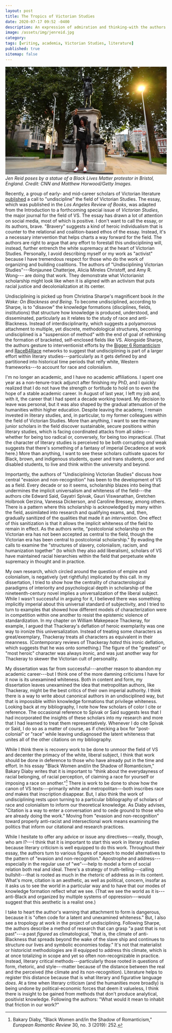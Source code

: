 ```yaml
---
layout: post
title: The Tropics of Victorian Studies
date: 2020-07-17 09:52 -0400
description: An expression of admiration and thinking-with the authors of "Undisciplining Victorian Studies." 
image: /assets/img/jenreid.jpg
category: 
tags: [writing, academia, Victorian Studies, literature]
published: true
sitemap: false
---
```


![Jen Reid poses by a statue of a Black Lives Matter protestor in Bristol, England. Credit: CNN and Matthew Horwood/Getty Images](/assets/img/jenreid.jpg)
*Jen Reid poses by a statue of a Black Lives Matter protestor in Bristol, England. Credit: CNN and Matthew Horwood/Getty Images.*

Recently, a group of early- and mid-career scholars of Victorian literature [published](https://lareviewofbooks.org/article/undisciplining-victorian-studies/) a call to "undiscipline" the field of Victorian Studies. The essay, which was published in the *Los Angeles Review of Books*, was adapted from the Introduction to a forthcoming special issue of *Victorian Studies*, the major journal for the field of VS. The essay has drawn a lot of attention on social media, most of which is positive. I don't want to call the essay, or its authors, brave. "Bravery" suggests a kind of heroic individualism that is counter to the relational and coalition-based ethos of the essay. Instead, it's a necessary intervention that helps charts a way forward for the field. The authors are right to argue that any effort to forestall this undisciplining will, instead, further entrench the white supremacy at the heart of Victorian Studies. Personally, I avoid describing myself or my work as "activist" because I have tremendous respect for those who do the work of organizing and building coalitions. The authors of "Undisciplining Victorian Studies"---Ronjaunee Chatterjee, Alicia Mireles Christoff, and Amy R. Wong--- are doing that work. They demonstrate what Victorianist scholarship might look like when it is aligned with an activism that puts racial justice and decolonialization at its center.

Undisciplining is picked up from Christina Sharpe's magnificent book *In the Wake: On Blackness and Being*. To become undisciplined, according to Sharpe, is to "disavow" the knowledge formations (disciplines, fields, institutions) that structure how knowledge is produced, understood, and disseminated, particularly as it relates to the study of race and anti-Blackness. Instead of interdisciplinarity, which suggests a polyamorous attachment to multiple, yet discrete, methodological structures, becoming undisciplined is a "suspension of method" with the end of goal of rethinking the formation of bracketed, self-enclosed fields like VS. Alongside Sharpe, the authors gesture to interventionist efforts by the [Bigger 6 Romanticism](https://twitter.com/Bigger6Romantix) and [RaceB4Race](https://acmrs.asu.edu/RaceB4Race) networks to suggest that undisciplining is part of a larger effort within literary studies---particularly as it gets defined by and partitioned into historical time periods that reify white, Western frameworks---to account for race and colonialism.

I'm no longer an academic, and I have no academic affiliations. I spent one year as a non-tenure-track adjunct after finishing my PhD, and I quickly realized that I do not have the strength or fortitude to hold on to even the hope of a stable academic career. In August of last year, I left my job and, with it, the career that I had spent a decade working toward. My decision to leave was personal, but it was also shaped by the gradual attenuation of the humanities within higher education. Despite leaving the academy, I remain invested in literary studies, and, in particular, to my former colleagues within the field of Victorian Studies. More than anything, I want to see the many junior scholars in the field discover sustainable, secure positions within literary studies, which is facing coordinated attacks from all sides---whether for being too radical or, conversely, for being too impractical. (That the character of literary studies is perceived to be both corrupting *and* weak suggests that there's something of a fantasy of imperial Decadence at work here.) More than anything, I want to see these scholars cultivate spaces for Black, brown, and indigenous students, queer and trans students, poor and disabled students, to live and think within the university and beyond.

Importantly, the authors of "Undisciplining Victorian Studies" discuss how central "evasion and non-recognition" has been to the development of VS as a field. Every decade or so it seems, scholarship blazes into being that undermines the implicit universalism and whiteness of the field---the authors cite Edward Said, Gayatri Spivak, Gauri Viswanathan, Gretchen Holbrook Gerzina, Vanessa Dickerson, and Caroline Bressey, among others. There is a pattern where this scholarship is acknowledged by many within the field, assimilated into research and qualifying exams, and, then, gradually sanitized of the qualities that made it an *intervention*. One effect of this sanitization is that it allows the implicit whiteness of the field to remain in effect. As the authors write, "postcolonial scholarship on the Victorian era has not been accepted as central to the field, though the Victorian era has been central to postcolonial scholarship." By evading the calls to examine the "structures of slavery, colonialism, racism, and humanization together" (to which they also add liberalism), scholars of VS have maintained racial hierarchies within the field that perpetuate white supremacy in thought and in practice.

My own research, which circled around the question of empire and colonialism, is negatively (yet rightfully) implicated by this call. In my dissertation, I tried to show how the centrality of characterological paradigms of interiority and psychological depth in scholarship of the nineteenth-century novel implies a universalization of the liberal subject. While I wasn't successful in arguing for it, I believed there was something implicitly imperial about this universal standard of subjectivity, and I tried to turn to examples that showed how different models of characterization were in competition within one another to resist the epistemic violence of standardization. In my chapter on William Makepeace Thackeray, for example, I argued that Thackeray's deflation of heroic exemplarity was one way to ironize this universalization. Instead of treating some characters as great/exemplary, Thackeray treats all characters as equivalent in their meanness. (Contemporary reviews of Thackeray *hated* this ironic deflation, which suggests that he was onto something.) The figure of the "greatest" or "most heroic" character was always ironic, and was just another way for Thackeray to skewer the Victorian cult of personality.

My dissertation was far from successful---another reason to abandon my academic career---but I think one of the more damning criticisms I have for it now is its unexamined whiteness. Both in content and form, my dissertation leaves unexamined the idea that metropolitan authors, like Thackeray, might be the best critics of their own imperial authority. I think there is a way to write about canonical authors in an undisciplined way, but that is impossible within knowledge formations that privilege whiteness. Looking back at my bibliography, I note how few scholars of color I cite or reference. The occasional reference to Spivak or Said suggests less that I had incorporated the insights of these scholars into my research and more that I had learned to treat them representatively. Whenever I do cite Spivak or Said, I do so as a matter of course, as if checking a box for "post-colonial" or "race" while leaving undiagnosed the latent whiteness that unites all of the other citations on my bibliography.

While I think there is recovery work to be done to unmoor the field of VS and decenter the primacy of the white, liberal subject, I think that work should be done in deference to those who have already put in the time and effort. In his essay "Black Women and/in the Shadow of Romanticism," Bakary Diaby writes that it is important to "think about the everydayness of racial belonging, of racial perception, of claiming a race for yourself or imposing a race on another."[^1] There is work to be done to show how the canon of VS texts---primarily white and metropolitan---both inscribes race *and* makes that inscription disappear. But, I also think the work of undisciplining rests upon turning to a particular bibliography of scholars of race and colonialism to inform our theoretical knowledge. As Diaby advises, "Citation is a way to enter a conversation and to cede ground to those who are already doing the work." Moving from "evasion and non-recognition" toward properly anti-racist and intersectional work means examining the politics that inform our citational and research practices.

While I hesitate to offer any advice or issue any directives---really, though, who am I?---I think that it is important to start this work in literary studies because literary criticism is well equipped to do this work. Throughout their essay, the authors turn to various figures of speech to model alternatives to the pattern of "evasion and non-recognition." Apostrophe and address---especially in the regular use of "we"---help to model a form of social relation both real and ideal. There's a strategy of truth-telling---calling bullshit---that is rooted as much in the rhetoric of address as in its content. What's more, citation is an aesthetic, as well as political, concern, insofar as it asks us to see the world in a particular way and to have that our modes of knowledge formation reflect what we see. (That we see the world as it is---anti-Black and organized by multiple systems of oppression---would suggest that this aesthetic is a realist one.)

I take to heart the author's warning that attachment to form is dangerous, because it is "often code for a latent and unexamined whiteness." But, I also see a tropology at work in the project of undisciplining. Following Sharpe, the authors describe a method of research that can grasp "a past that is not past"---a past *figured* as climatological, "that is, the climate of anti-Blackness that spreads beyond the wake of the slave ship and continues to structure our lives and symbolic economies today." It's not that materialist or historicist methodologies are ill equipped to address this climate, which is at once totalizing in scope and yet so often non-recognizable in practice. Instead, literary critical methods---particularly those rooted in questions of form, rhetoric, and style---matter because of the distance between the real and the perceived (the climate and its non-recognition). Literature helps to register this distance because that is what literary and figurative language *does*. At a time when literary criticism (and the humanities more broadly) is being undone by political-economic forces that deem it valueless, I think there is insight to be gained from methods that don't produce analytical, positivist knowledge. Following the authors: "What would it mean to inhabit that friction in our work?"

[^1]: Bakary Diaby, "Black Women and/in the Shadow of Romanticism," *European Romantic Review* 30, no. 3 (2019): 252.